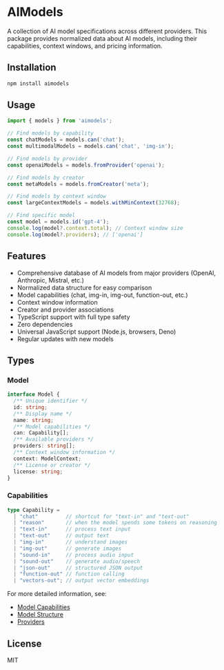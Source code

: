 # AIModels

A collection of AI model specifications across different providers. This package provides normalized data about AI models, including their capabilities, context windows, and pricing information.

## Installation

```bash
npm install aimodels
```

## Usage

```typescript
import { models } from 'aimodels';

// Find models by capability
const chatModels = models.can('chat');
const multimodalModels = models.can('chat', 'img-in');

// Find models by provider
const openaiModels = models.fromProvider('openai');

// Find models by creator
const metaModels = models.fromCreator('meta');

// Find models by context window
const largeContextModels = models.withMinContext(32768);

// Find specific model
const model = models.id('gpt-4');
console.log(model?.context.total); // Context window size
console.log(model?.providers); // ['openai']
```

## Features

- Comprehensive database of AI models from major providers (OpenAI, Anthropic, Mistral, etc.)
- Normalized data structure for easy comparison
- Model capabilities (chat, img-in, img-out, function-out, etc.)
- Context window information
- Creator and provider associations
- TypeScript support with full type safety
- Zero dependencies
- Universal JavaScript support (Node.js, browsers, Deno)
- Regular updates with new models

## Types

### Model
```typescript
interface Model {
  /** Unique identifier */
  id: string;
  /** Display name */
  name: string;
  /** Model capabilities */
  can: Capability[];
  /** Available providers */
  providers: string[];
  /** Context window information */
  context: ModelContext;
  /** License or creator */
  license: string;
}
```

### Capabilities
```typescript
type Capability =
  | "chat"         // shortcut for "text-in" and "text-out"
  | "reason"       // when the model spends some tokens on reasoning
  | "text-in"      // process text input
  | "text-out"     // output text
  | "img-in"       // understand images
  | "img-out"      // generate images
  | "sound-in"     // process audio input
  | "sound-out"    // generate audio/speech
  | "json-out"     // structured JSON output
  | "function-out" // function calling
  | "vectors-out"; // output vector embeddings
```

For more detailed information, see:
- [Model Capabilities](/docs/model-capabilities.md)
- [Model Structure](/docs/model-structure.md)
- [Providers](/docs/providers.md)

## License

MIT
